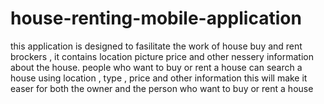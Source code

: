 # house-renting-mobile-application
this application is designed to fasilitate the work of house buy and rent brockers ,
it contains location picture price and other nessery information about the house.
people who want to buy or rent a house can search a house using location , type , price and other information
this will make it easer for both the owner and the person who want to buy or rent a house
